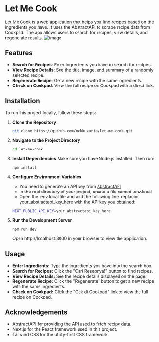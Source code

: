 # Let Me Cook

Let Me Cook is a web application that helps you find recipes based on the ingredients you have. It uses the AbstractAPI to scrape recipe data from Cookpad. The app allows users to search for recipes, view details, and regenerate results.
![image](https://github.com/user-attachments/assets/70a0934c-4e4e-4293-9f93-a0cecca4911e)


## Features

- **Search for Recipes**: Enter ingredients you have to search for recipes.
- **View Recipe Details**: See the title, image, and summary of a randomly selected recipe.
- **Regenerate Recipe**: Get a new recipe with the same ingredients.
- **Check on Cookpad**: View the full recipe on Cookpad with a direct link.

## Installation

To run this project locally, follow these steps:

1. **Clone the Repository**

   ```bash
   git clone https://github.com/nekkuzuria/let-me-cook.git
   ```
2. **Navigate to the Project Directory**
   ```bash
   cd let-me-cook
   ```   
3. **Install Dependencies**
   Make sure you have Node.js installed. Then run:
   ```bash
   npm install
   ```  
4. **Configure Environment Variables**
   - You need to generate an API key from [AbstractAPI](https://www.abstractapi.com/)
   - In the root directory of your project, create a file named .env.local
   - Open the .env.local file and add the following line, replacing your_abstractapi_key_here with the API key you obtained:
   ```bash
   NEXT_PUBLIC_API_KEY=your_abstractapi_key_here
   ```  
5. **Run the Development Server**
   ```bash
   npm run dev
   ```  
   Open http://localhost:3000 in your browser to view the application.

## Usage
- **Enter Ingredients:** Type the ingredients you have into the search box.
- **Search for Recipes:** Click the "Cari Resepnya!" button to find recipes.
- **View Recipe Details:** See the recipe details displayed on the page.
- **Regenerate Recipe:** Click the "Regenerate" button to get a new recipe with the same ingredients.
- **Check on Cookpad:** Click the "Cek di Cookpad" link to view the full recipe on Cookpad.

## Acknowledgements
- AbstractAPI for providing the API used to fetch recipe data.
- Next.js for the React framework used in this project.
- Tailwind CSS for the utility-first CSS framework.
